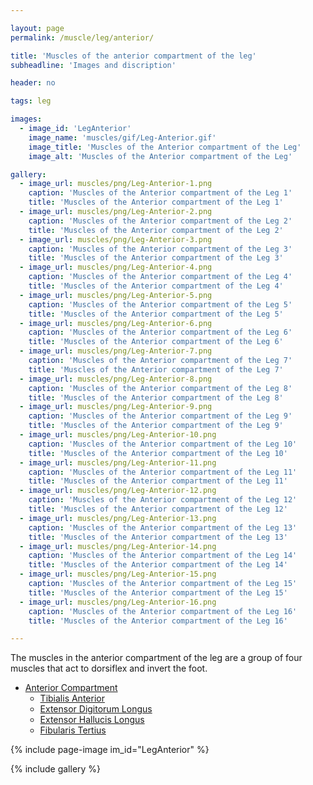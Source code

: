 ```yaml
---

layout: page
permalink: /muscle/leg/anterior/

title: 'Muscles of the anterior compartment of the leg'
subheadline: 'Images and discription'

header: no

tags: leg

images:
  - image_id: 'LegAnterior'
    image_name: 'muscles/gif/Leg-Anterior.gif'
    image_title: 'Muscles of the Anterior compartment of the Leg'
    image_alt: 'Muscles of the Anterior compartment of the Leg' 

gallery:
  - image_url: muscles/png/Leg-Anterior-1.png
    caption: 'Muscles of the Anterior compartment of the Leg 1'
    title: 'Muscles of the Anterior compartment of the Leg 1'
  - image_url: muscles/png/Leg-Anterior-2.png
    caption: 'Muscles of the Anterior compartment of the Leg 2'
    title: 'Muscles of the Anterior compartment of the Leg 2'
  - image_url: muscles/png/Leg-Anterior-3.png
    caption: 'Muscles of the Anterior compartment of the Leg 3'
    title: 'Muscles of the Anterior compartment of the Leg 3'
  - image_url: muscles/png/Leg-Anterior-4.png
    caption: 'Muscles of the Anterior compartment of the Leg 4'
    title: 'Muscles of the Anterior compartment of the Leg 4'
  - image_url: muscles/png/Leg-Anterior-5.png
    caption: 'Muscles of the Anterior compartment of the Leg 5'
    title: 'Muscles of the Anterior compartment of the Leg 5'
  - image_url: muscles/png/Leg-Anterior-6.png
    caption: 'Muscles of the Anterior compartment of the Leg 6'
    title: 'Muscles of the Anterior compartment of the Leg 6'
  - image_url: muscles/png/Leg-Anterior-7.png
    caption: 'Muscles of the Anterior compartment of the Leg 7'
    title: 'Muscles of the Anterior compartment of the Leg 7'
  - image_url: muscles/png/Leg-Anterior-8.png
    caption: 'Muscles of the Anterior compartment of the Leg 8'
    title: 'Muscles of the Anterior compartment of the Leg 8'
  - image_url: muscles/png/Leg-Anterior-9.png
    caption: 'Muscles of the Anterior compartment of the Leg 9'
    title: 'Muscles of the Anterior compartment of the Leg 9'
  - image_url: muscles/png/Leg-Anterior-10.png
    caption: 'Muscles of the Anterior compartment of the Leg 10'
    title: 'Muscles of the Anterior compartment of the Leg 10'
  - image_url: muscles/png/Leg-Anterior-11.png
    caption: 'Muscles of the Anterior compartment of the Leg 11'
    title: 'Muscles of the Anterior compartment of the Leg 11'
  - image_url: muscles/png/Leg-Anterior-12.png
    caption: 'Muscles of the Anterior compartment of the Leg 12'
    title: 'Muscles of the Anterior compartment of the Leg 12'
  - image_url: muscles/png/Leg-Anterior-13.png
    caption: 'Muscles of the Anterior compartment of the Leg 13'
    title: 'Muscles of the Anterior compartment of the Leg 13'
  - image_url: muscles/png/Leg-Anterior-14.png
    caption: 'Muscles of the Anterior compartment of the Leg 14'
    title: 'Muscles of the Anterior compartment of the Leg 14'
  - image_url: muscles/png/Leg-Anterior-15.png
    caption: 'Muscles of the Anterior compartment of the Leg 15'
    title: 'Muscles of the Anterior compartment of the Leg 15'
  - image_url: muscles/png/Leg-Anterior-16.png
    caption: 'Muscles of the Anterior compartment of the Leg 16'
    title: 'Muscles of the Anterior compartment of the Leg 16'

---
```


The muscles in the anterior compartment of the leg are a group of four muscles that act to dorsiflex and invert the foot. 

- [Anterior Compartment](/muscle/leg/anterior)
  - [Tibialis Anterior](/muscle/leg/tibialisanterior/)
  - [Extensor Digitorum Longus](/muscle/leg/extensordigitorumlongus/)
  - [Extensor Hallucis Longus](/muscle/leg/extensorhallucislongus/)
  - [Fibularis Tertius](/muscle/leg/fibularistertius/)

{% include page-image im_id="LegAnterior" %}

{% include gallery %}